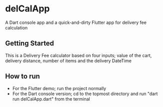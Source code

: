 # delCalApp

A Dart console app and a quick-and-dirty Flutter app for delivery fee calculation

## Getting Started

This is a Delivery Fee calculator based on four
inputs; value of the cart, delivery distance,
number of items and the delivery DateTime

## How to run

- For the Flutter demo; run the project normally
- For the Dart console version; cd to the topmost directory and run "dart run delCalApp.dart" from the terminal
